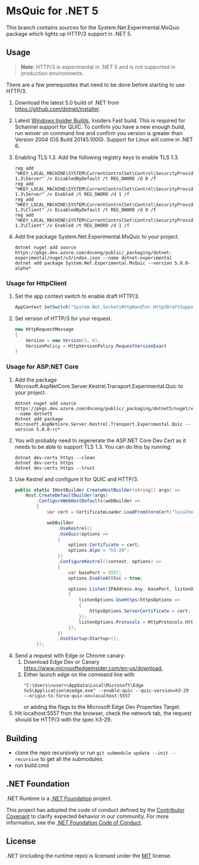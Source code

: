 # MsQuic for .NET 5

This branch contains sources for the System.Net.Experimental.MsQuic package which lights up HTTP/3 support in .NET 5.

## Usage

> **Note**: HTTP/3 is experimental in .NET 5 and is not supported in production environments.

There are a few prerequisites that need to be done before starting to use HTTP/3.

1. Download the latest 5.0 build of .NET from <https://github.com/dotnet/installer>.
2. Latest [Windows Insider Builds](https://insider.windows.com/en-us/), Insiders Fast build. This is required for Schannel support for QUIC.
    To confirm you have a new enough build, run winver on command line and confirm you version is greater than Version 2004 (OS Build 20145.1000).
    Support for Linux will come in .NET 6.
3. Enabling TLS 1.3. Add the following registry keys to enable TLS 1.3.

    ```
    reg add "HKEY_LOCAL_MACHINE\SYSTEM\CurrentControlSet\Control\SecurityProviders\SCHANNEL\Protocols\TLS 1.3\Server" /v DisabledByDefault /t REG_DWORD /d 0 /f
    reg add "HKEY_LOCAL_MACHINE\SYSTEM\CurrentControlSet\Control\SecurityProviders\SCHANNEL\Protocols\TLS 1.3\Server" /v Enabled /t REG_DWORD /d 1 /f
    reg add "HKEY_LOCAL_MACHINE\SYSTEM\CurrentControlSet\Control\SecurityProviders\SCHANNEL\Protocols\TLS 1.3\Client" /v DisabledByDefault /t REG_DWORD /d 0 /f
    reg add "HKEY_LOCAL_MACHINE\SYSTEM\CurrentControlSet\Control\SecurityProviders\SCHANNEL\Protocols\TLS 1.3\Client" /v Enabled /t REG_DWORD /d 1 /f
    ```
4. Add the package System.Net.Experimental.MsQuic to your project.
    ```
    dotnet nuget add source https://pkgs.dev.azure.com/dnceng/public/_packaging/dotnet-experimental/nuget/v3/index.json --name dotnet-experimental
    dotnet add package System.Net.Experimental.MsQuic --version 5.0.0-alpha*
    ```

### Usage for HttpClient

1. Set the app context switch to enable draft HTTP/3.
    ```c#
    AppContext.SetSwitch("System.Net.SocketsHttpHandler.Http3DraftSupport", isEnabled: true);
    ```
2. Set version of HTTP/3 for your request.
    ```c#
    new HttpRequestMessage
    {
        Version = new Version(3, 0),
        VersionPolicy = HttpVersionPolicy.RequestVersionExact
    }
    ```

### Usage for ASP.NET Core

1. Add the package Microsoft.AspNetCore.Server.Kestrel.Transport.Experimental.Quic to your project.
    ```
    dotnet nuget add source https://pkgs.dev.azure.com/dnceng/public/_packaging/dotnet5/nuget/v3/index.json --name dotnet5
    dotnet add package Microsoft.AspNetCore.Server.Kestrel.Transport.Experimental.Quic --version 5.0.0-rc*
    ```
2. You will probably need to regenerate the ASP.NET Core Dev Cert as it needs to be able to support TLS 1.3. You can do this by running:
    ```
    dotnet dev-certs https --clean
    dotnet dev-certs https
    dotnet dev-certs https --trust
    ```
3. Use Kestrel and configure it for QUIC and HTTP/3.
    ```c#
    public static IHostBuilder CreateHostBuilder(string[] args) =>
        Host.CreateDefaultBuilder(args)
            .ConfigureWebHostDefaults(webBuilder =>
            {
                var cert = CertificateLoader.LoadFromStoreCert("localhost", StoreName.My.ToString(), StoreLocation.CurrentUser, false);

                webBuilder
                    .UseKestrel()
                    .UseQuic(options =>
                    {
                        options.Certificate = cert;
                        options.Alpn = "h3-29";
                    })
                    .ConfigureKestrel((context, options) =>
                    {
                        var basePort = 5557;
                        options.EnableAltSvc = true;

                        options.Listen(IPAddress.Any, basePort, listenOptions =>
                        {
                            listenOptions.UseHttps(httpsOptions =>
                            {
                                httpsOptions.ServerCertificate = cert;
                            });
                            listenOptions.Protocols = HttpProtocols.Http1AndHttp2AndHttp3;
                        });
                    })
                    .UseStartup<Startup>();
            });
    ```
4. Send a request with Edge or Chrome canary:
    1. Download Edge Dev or Canary <https://www.microsoftedgeinsider.com/en-us/download.>
    2. Either launch edge on the command line with
        ```text
        "C:\Users\<user>\AppData\Local\Microsoft\Edge SxS\Application\msedge.exe" --enable-quic --quic-version=h3-29 --origin-to-force-quic-on=localhost:5557
        ```
       or adding the flags to the Microsoft Edge Dev Properties Target.
3. Hit localhost:5557 from the browser, check the network tab, the request should be HTTP/3 with the spec h3-29.

## Building

- clone the repo recursively or run `git submodule update --init --recursive` to get all the submodules.
- run build.cmd

## .NET Foundation

.NET Runtime is a [.NET Foundation](https://www.dotnetfoundation.org/projects) project.

This project has adopted the code of conduct defined by the [Contributor Covenant](http://contributor-covenant.org/) to clarify expected behavior in our community. For more information, see the [.NET Foundation Code of Conduct](http://www.dotnetfoundation.org/code-of-conduct).

## License

.NET (including the runtime repo) is licensed under the [MIT](LICENSE.TXT) license.
